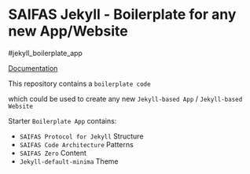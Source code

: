# SAIFAS Jekyll - Boilerplate for any new App/Website

#jekyll_boilerplate_app

[Documentation](https://github.com/saifasJekyll/saifas-ssg-jekyll-boilerplate-app--doc)

This repository contains a `boilerplate code`

which could be used to create any new `Jekyll-based App` / `Jekyll-based Website`

Starter `Boilerplate App` contains: 
- `SAIFAS Protocol for Jekyll` Structure
- `SAIFAS Code Architecture` Patterns
- `SAIFAS Zero` Content
- `Jekyll-default-minima` Theme
